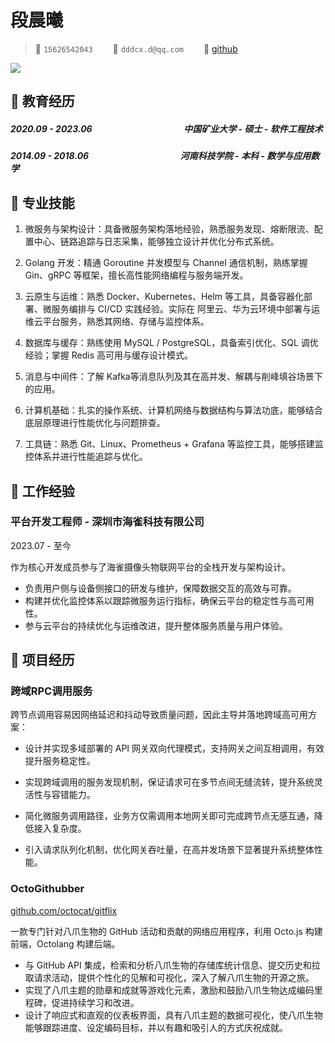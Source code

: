 # 段晨曦

> <span class="icon">&#xe60f;</span> `15626542043`&emsp;&emsp;
> <span class="icon">&#xe7ca;</span> `dddcx.d@qq.com`&emsp;&emsp;
> <span class="icon">&#xe600;</span> [github](https://github.com/CharlesDCXX?tab=repositories)

<img class="avatar" src="https://avatars.githubusercontent.com/u/583231?v=4">

## &#xe80c; 教育经历
<div class="entry-title">
    <h5> 2020.09 - 2023.06 &emsp;&emsp;&emsp;&emsp;&emsp;&emsp;&emsp;&emsp;&emsp;&emsp; 中国矿业大学 - 硕士 - 软件工程技术 </h5> 
</div>
<div class="entry-title">    
    <h5> 2014.09 - 2018.06 &emsp;&emsp;&emsp;&emsp;&emsp;&emsp;&emsp;&emsp;&emsp;&emsp; 河南科技学院 - 本科 - 数学与应用数学 </h5> 
</div>

## &#xe618; 专业技能
1. 微服务与架构设计：具备微服务架构落地经验，熟悉服务发现、熔断限流、配置中心、链路追踪与日志采集，能够独立设计并优化分布式系统。

2. Golang 开发：精通 Goroutine 并发模型与 Channel 通信机制，熟练掌握 Gin、gRPC 等框架，擅长高性能网络编程与服务端开发。

3. 云原生与运维：熟悉 Docker、Kubernetes、Helm 等工具，具备容器化部署、微服务编排与 CI/CD 实践经验。实际在 阿里云、华为云环境中部署与运维云平台服务，熟悉其网络、存储与监控体系。

4. 数据库与缓存：熟练使用 MySQL / PostgreSQL，具备索引优化、SQL 调优经验；掌握 Redis 高可用与缓存设计模式。

5. 消息与中间件：了解 Kafka等消息队列及其在高并发、解耦与削峰填谷场景下的应用。

6. 计算机基础：扎实的操作系统、计算机网络与数据结构与算法功底，能够结合底层原理进行性能优化与问题排查。

7. 工具链：熟悉 Git、Linux、Prometheus + Grafana 等监控工具，能够搭建监控体系并进行性能追踪与优化。

## &#xe618; 工作经验

<div alt="entry-title">
    <h3>平台开发工程师 - 深圳市海雀科技有限公司</h3> 
    <p>2023.07 - 至今</p>
</div>

作为核心开发成员参与了海雀摄像头物联网平台的全栈开发与架构设计。

- 负责用户侧与设备侧接口的研发与维护，保障数据交互的高效与可靠。
- 构建并优化监控体系以跟踪微服务运行指标，确保云平台的稳定性与高可用性。
- 参与云平台的持续优化与运维改进，提升整体服务质量与用户体验。


## &#xe635; 项目经历

<div class="entry-title">
    <h3>跨域RPC调用服务</h3>
</div>

跨节点调用容易因网络延迟和抖动导致质量问题，因此主导并落地跨域高可用方案：
- 设计并实现多域部署的 API 网关双向代理模式，支持网关之间互相调用，有效提升服务稳定性。

- 实现跨域调用的服务发现机制，保证请求可在多节点间无缝流转，提升系统灵活性与容错能力。

- 简化微服务调用路径，业务方仅需调用本地网关即可完成跨节点无感互通，降低接入复杂度。

- 引入请求队列化机制，优化网关吞吐量，在高并发场景下显著提升系统整体性能。


<div class="entry-title">
    <h3>OctoGithubber</h3> 
    <a href="https://github.com/YiNNx/cmd-wrapped">github.com/octocat/gitflix</a>
</div>

一款专门针对八爪生物的 GitHub 活动和贡献的网络应用程序，利用 Octo.js 构建前端，Octolang 构建后端。
- 与 GitHub API 集成，检索和分析八爪生物的存储库统计信息、提交历史和拉取请求活动，提供个性化的见解和可视化，深入了解八爪生物的开源之旅。
- 实现了八爪主题的勋章和成就等游戏化元素，激励和鼓励八爪生物达成编码里程碑，促进持续学习和改进。
- 设计了响应式和直观的仪表板界面，具有八爪主题的数据可视化，使八爪生物能够跟踪进度、设定编码目标，并以有趣和吸引人的方式庆祝成就。

